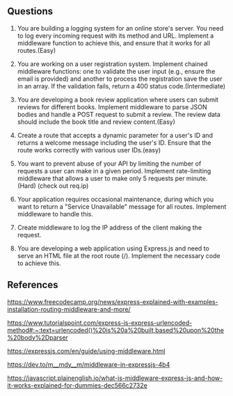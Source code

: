 **Questions**
-

1. You are building a logging system for an online store's server. You need to log every incoming request with its method and URL. Implement a middleware function to achieve this, and ensure that it works for all routes.(Easy)

2. You are working on a user registration system. Implement chained middleware functions: one to validate the user input (e.g., ensure the email is provided) and another to process the registration save the user in an array. If the validation fails, return a 400 status code.(Intermediate)

3. You are developing a book review application where users can submit reviews for different books. Implement middleware to parse JSON bodies and handle a POST request to submit a review. The review data should include the book title and review content.(Easy)

4. Create a route that accepts a dynamic parameter for a user's ID and returns a welcome message including the user's ID. Ensure that the route works correctly with various user IDs.(easy)

5. You want to prevent abuse of your API by limiting the number of requests a user can make in a given period. Implement rate-limiting middleware that allows a user to make only 5 requests per minute. (Hard) (check out req.ip)

6. Your application requires occasional maintenance, during which you want to return a "Service Unavailable" message for all routes. Implement middleware to handle this.

7. Create middleware to log the IP address of the client making the request.

8. You are developing a web application using Express.js and need to serve an HTML file at the root route (/). Implement the necessary code to achieve this.
 


**References**
-

https://www.freecodecamp.org/news/express-explained-with-examples-installation-routing-middleware-and-more/

https://www.tutorialspoint.com/express-js-express-urlencoded-method#:~:text=urlencoded()%20is%20a%20built,based%20upon%20the%20body%2Dparser

https://expressjs.com/en/guide/using-middleware.html

https://dev.to/m__mdy__m/middleware-in-expressjs-4b4

https://javascript.plainenglish.io/what-is-middleware-express-js-and-how-it-works-explained-for-dummies-dec566c2732e
